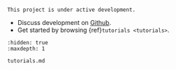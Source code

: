 ```{include} ../README.md
```

```{note}
This project is under active development.
```

* Discuss development on [Github].
* Get started by browsing {ref}`tutorials <tutorials>`.


```{toctree}
:hidden: true
:maxdepth: 1

tutorials.md
```

[Github]: https://github.com/xikanfeng2/SCSilicon2
